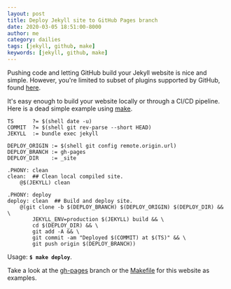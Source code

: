 ```yaml
---
layout: post
title: Deploy Jekyll site to GitHub Pages branch
date: 2020-03-05 18:51:00-8000
author: me
category: dailies
tags: [jekyll, github, make]
keywords: [jekyll, github, make]
---
```


Pushing code and letting GitHub build your Jekyll website is nice and simple. However, you're limited to subset of plugins supported by GitHub, found [here](https://help.github.com/en/github/working-with-github-pages/about-github-pages-and-jekyll#plugins).

It's easy enough to build your website locally or through a CI/CD pipeline. Here is a dead simple example using [make](https://en.wikipedia.org/wiki/Make_(software)).

```make
TS      ?= $(shell date -u)
COMMIT  ?= $(shell git rev-parse --short HEAD)
JEKYLL  := bundle exec jekyll

DEPLOY_ORIGIN := $(shell git config remote.origin.url)
DEPLOY_BRANCH := gh-pages
DEPLOY_DIR    := _site

.PHONY: clean
clean:  ## Clean local compiled site.
	@$(JEKYLL) clean

.PHONY: deploy
deploy: clean  ## Build and deploy site.
	@(git clone -b $(DEPLOY_BRANCH) $(DEPLOY_ORIGIN) $(DEPLOY_DIR) && \
		JEKYLL_ENV=production $(JEKYLL) build && \
		cd $(DEPLOY_DIR) && \
		git add -A && \
		git commit -am "Deployed $(COMMIT) at $(TS)" && \
		git push origin $(DEPLOY_BRANCH))
```

Usage: **`$ make deploy`**.

Take a look at the [gh-pages](https://github.com/ahawker/personal-site/tree/gh-pages) branch or the [Makefile](https://github.com/ahawker/personal-site/blob/master/Makefile) for this website as examples.